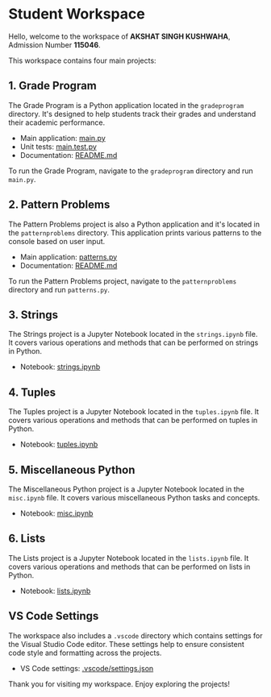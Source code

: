 # Student Workspace

Hello, welcome to the workspace of **AKSHAT SINGH KUSHWAHA**, Admission Number **115046**.

This workspace contains four main projects:

## 1. Grade Program

The Grade Program is a Python application located in the `gradeprogram` directory. It's designed to help students track their grades and understand their academic performance.

- Main application: [main.py](gradeprogram/main.py)
- Unit tests: [main.test.py](gradeprogram/main.test.py)
- Documentation: [README.md](gradeprogram/README.md)

To run the Grade Program, navigate to the `gradeprogram` directory and run `main.py`.

## 2. Pattern Problems

The Pattern Problems project is also a Python application and it's located in the `patternproblems` directory. This application prints various patterns to the console based on user input.

- Main application: [patterns.py](patternproblems/patterns.py)
- Documentation: [README.md](patternproblems/README.md)

To run the Pattern Problems project, navigate to the `patternproblems` directory and run `patterns.py`.

## 3. Strings

The Strings project is a Jupyter Notebook located in the `strings.ipynb` file. It covers various operations and methods that can be performed on strings in Python.

- Notebook: [strings.ipynb](strings.ipynb)

## 4. Tuples

The Tuples project is a Jupyter Notebook located in the `tuples.ipynb` file. It covers various operations and methods that can be performed on tuples in Python.

- Notebook: [tuples.ipynb](tuples.ipynb)

## 5. Miscellaneous Python

The Miscellaneous Python project is a Jupyter Notebook located in the `misc.ipynb` file. It covers various miscellaneous Python tasks and concepts.

- Notebook: [misc.ipynb](misc.ipynb)

## 6. Lists

The Lists project is a Jupyter Notebook located in the `lists.ipynb` file. It covers various operations and methods that can be performed on lists in Python.

- Notebook: [lists.ipynb](lists.ipynb)

## VS Code Settings

The workspace also includes a `.vscode` directory which contains settings for the Visual Studio Code editor. These settings help to ensure consistent code style and formatting across the projects.

- VS Code settings: [.vscode/settings.json](.vscode/settings.json)

Thank you for visiting my workspace. Enjoy exploring the projects!